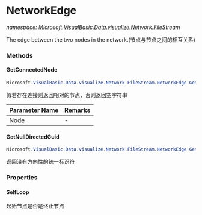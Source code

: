 ﻿# NetworkEdge
_namespace: [Microsoft.VisualBasic.Data.visualize.Network.FileStream](./index.md)_

The edge between the two nodes in the network.(节点与节点之间的相互关系)



### Methods

#### GetConnectedNode
```csharp
Microsoft.VisualBasic.Data.visualize.Network.FileStream.NetworkEdge.GetConnectedNode(System.String)
```
假若存在连接则返回相对的节点，否则返回空字符串

|Parameter Name|Remarks|
|--------------|-------|
|Node|-|


#### GetNullDirectedGuid
```csharp
Microsoft.VisualBasic.Data.visualize.Network.FileStream.NetworkEdge.GetNullDirectedGuid
```
返回没有方向性的统一标识符


### Properties

#### SelfLoop
起始节点是否是终止节点
